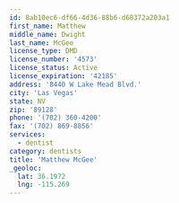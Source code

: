 ```yaml
---
id: 8ab10ec6-df66-4d36-88b6-d68372a203a1
first_name: Matthew
middle_name: Dwight
last_name: McGee
license_type: DMD
license_number: '4573'
license_status: Active
license_expiration: '42185'
address: '8440 W Lake Mead Blvd.'
city: 'Las Vegas'
state: NV
zip: '89128'
phone: '(702) 360-4200'
fax: '(702) 869-8856'
services:
  - dentist
category: dentists
title: 'Matthew McGee'
_geoloc:
  lat: 36.1972
  lng: -115.269
---
```

